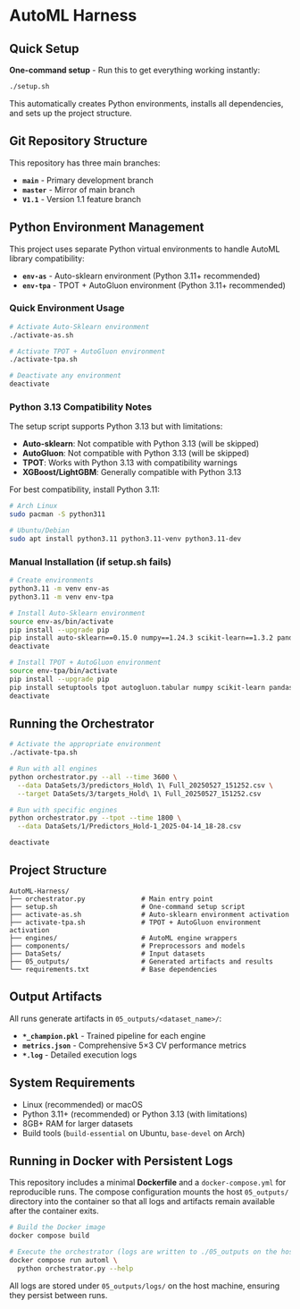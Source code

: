 # AutoML Harness

## Quick Setup

**One-command setup** - Run this to get everything working instantly:

```bash
./setup.sh
```

This automatically creates Python environments, installs all dependencies, and sets up the project structure.

## Git Repository Structure

This repository has three main branches:
- **`main`** - Primary development branch
- **`master`** - Mirror of main branch  
- **`V1.1`** - Version 1.1 feature branch

## Python Environment Management

This project uses separate Python virtual environments to handle AutoML library compatibility:

- **`env-as`** - Auto-sklearn environment (Python 3.11+ recommended)
- **`env-tpa`** - TPOT + AutoGluon environment (Python 3.11+ recommended)

### Quick Environment Usage

```bash
# Activate Auto-Sklearn environment
./activate-as.sh

# Activate TPOT + AutoGluon environment  
./activate-tpa.sh

# Deactivate any environment
deactivate
```

### Python 3.13 Compatibility Notes

The setup script supports Python 3.13 but with limitations:
- **Auto-sklearn**: Not compatible with Python 3.13 (will be skipped)
- **AutoGluon**: Not compatible with Python 3.13 (will be skipped)  
- **TPOT**: Works with Python 3.13 with compatibility warnings
- **XGBoost/LightGBM**: Generally compatible with Python 3.13

For best compatibility, install Python 3.11:
```bash
# Arch Linux
sudo pacman -S python311

# Ubuntu/Debian  
sudo apt install python3.11 python3.11-venv python3.11-dev
```

### Manual Installation (if setup.sh fails)

```bash
# Create environments
python3.11 -m venv env-as
python3.11 -m venv env-tpa

# Install Auto-Sklearn environment
source env-as/bin/activate
pip install --upgrade pip
pip install auto-sklearn==0.15.0 numpy==1.24.3 scikit-learn==1.3.2 pandas matplotlib seaborn rich joblib
deactivate

# Install TPOT + AutoGluon environment
source env-tpa/bin/activate
pip install --upgrade pip
pip install setuptools tpot autogluon.tabular numpy scikit-learn pandas matplotlib seaborn rich joblib xgboost lightgbm
deactivate
```

## Running the Orchestrator

```bash
# Activate the appropriate environment
./activate-tpa.sh

# Run with all engines
python orchestrator.py --all --time 3600 \
  --data DataSets/3/predictors_Hold\ 1\ Full_20250527_151252.csv \
  --target DataSets/3/targets_Hold\ 1\ Full_20250527_151252.csv

# Run with specific engines
python orchestrator.py --tpot --time 1800 \
  --data DataSets/1/Predictors_Hold-1_2025-04-14_18-28.csv

deactivate
```

## Project Structure

```
AutoML-Harness/
├── orchestrator.py              # Main entry point
├── setup.sh                     # One-command setup script
├── activate-as.sh               # Auto-sklearn environment activation
├── activate-tpa.sh              # TPOT + AutoGluon environment activation
├── engines/                     # AutoML engine wrappers
├── components/                  # Preprocessors and models
├── DataSets/                    # Input datasets
├── 05_outputs/                  # Generated artifacts and results
└── requirements.txt             # Base dependencies
```

## Output Artifacts

All runs generate artifacts in `05_outputs/<dataset_name>/`:
- **`*_champion.pkl`** - Trained pipeline for each engine
- **`metrics.json`** - Comprehensive 5×3 CV performance metrics  
- **`*.log`** - Detailed execution logs

## System Requirements

- Linux (recommended) or macOS
- Python 3.11+ (recommended) or Python 3.13 (with limitations)
- 8GB+ RAM for larger datasets
- Build tools (`build-essential` on Ubuntu, `base-devel` on Arch)

## Running in Docker with Persistent Logs

This repository includes a minimal **Dockerfile** and a
`docker-compose.yml` for reproducible runs. The compose configuration
mounts the host `05_outputs/` directory into the container so that
all logs and artifacts remain available after the container exits.

```bash
# Build the Docker image
docker compose build

# Execute the orchestrator (logs are written to ./05_outputs on the host)
docker compose run automl \
  python orchestrator.py --help
```

All logs are stored under `05_outputs/logs/` on the host machine,
ensuring they persist between runs.

